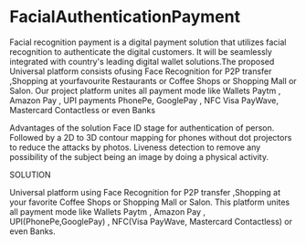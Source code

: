 # FacialAuthenticationPayment


Facial recognition payment is a digital payment solution that utilizes facial recognition to authenticate the digital customers. It will be seamlessly integrated with country's leading digital wallet solutions.The proposed Universal platform consists ofusing Face Recognition for P2P transfer ,Shopping  at yourfavourite Restaurants or  Coffee Shops or Shopping Mall or Salon. Our project  platform unites all payment mode like Wallets Paytm , Amazon Pay , UPI payments  PhonePe, GooglePay , NFC  Visa PayWave, Mastercard Contactless  or even Banks

Advantages of the solution
Face ID stage for authentication of person.
Followed by a 2D to 3D contour mapping for phones without dot projectors to reduce the attacks by photos.
Liveness detection to remove any possibility of the subject being an image by doing a physical activity.



SOLUTION

Universal platform using Face Recognition for P2P transfer ,Shopping  at your favorite Coffee Shops or Shopping Mall or Salon. This platform unites all payment mode like Wallets Paytm , Amazon Pay , UPI(PhonePe,GooglePay) , NFC(Visa PayWave, Mastercard Contactless) or even Banks.
